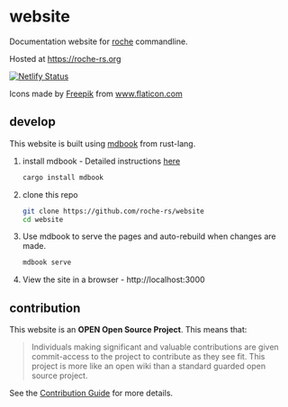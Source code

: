 # website

Documentation website for [roche](https://github.com/roche-rs/roche) commandline.

Hosted at https://roche-rs.org 

[![Netlify Status](https://api.netlify.com/api/v1/badges/f50fd857-bda0-489b-9ba1-f9d207f18384/deploy-status)](https://app.netlify.com/sites/roche-rs/deploys)

<div>Icons made by <a href="https://www.flaticon.com/authors/freepik" title="Freepik">Freepik</a> from <a href="https://www.flaticon.com/" title="Flaticon">www.flaticon.com</a></div>

## develop

This website is built using [mdbook](https://github.com/rust-lang/mdBook) from rust-lang.

1. install mdbook - Detailed instructions [here](https://rust-lang.github.io/mdBook/cli/index.html)
    ```bash
    cargo install mdbook
    ```

2. clone this repo
    ```bash
    git clone https://github.com/roche-rs/website
    cd website
    ```

3. Use mdbook to serve the pages and auto-rebuild when changes are made.
    ```bash
    mdbook serve
    ```

4. View the site in a browser - http://localhost:3000

## contribution

This website is an **OPEN Open Source Project**. This means that:

> Individuals making significant and valuable contributions are given commit-access to the project to contribute as they see fit. This project is more like an open wiki than a standard guarded open source project.

See the [Contribution Guide](CONTRIBUTING.md) for more details.